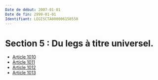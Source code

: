 ```yaml
---
Date de début: 2007-01-01
Date de fin: 2999-01-01
Identifiant: LEGISCTA000006150550
---
```


<h1>Section 5 : Du legs à titre universel.</h1>

- [Article 1010](article_1010.md)
- [Article 1011](article_1011.md)
- [Article 1012](article_1012.md)
- [Article 1013](article_1013.md)
